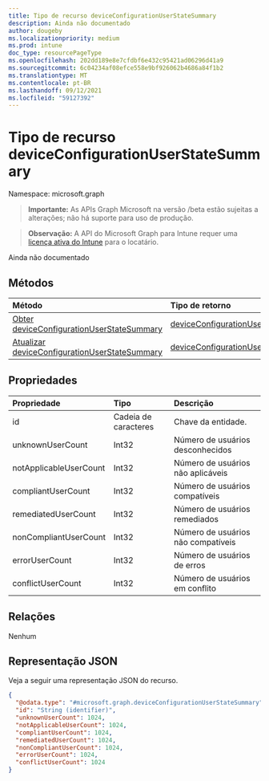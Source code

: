 ```yaml
---
title: Tipo de recurso deviceConfigurationUserStateSummary
description: Ainda não documentado
author: dougeby
ms.localizationpriority: medium
ms.prod: intune
doc_type: resourcePageType
ms.openlocfilehash: 202dd189e8e7cfdbf6e432c95421ad06296d41a9
ms.sourcegitcommit: 6c04234af08efce558e9bf926062b4686a84f1b2
ms.translationtype: MT
ms.contentlocale: pt-BR
ms.lasthandoff: 09/12/2021
ms.locfileid: "59127392"
---
```

# <a name="deviceconfigurationuserstatesummary-resource-type"></a>Tipo de recurso deviceConfigurationUserStateSummary

Namespace: microsoft.graph

> **Importante:** As APIs Graph Microsoft na versão /beta estão sujeitas a alterações; não há suporte para uso de produção.

> **Observação:** A API do Microsoft Graph para Intune requer uma [licença ativa do Intune](https://go.microsoft.com/fwlink/?linkid=839381) para o locatário.

Ainda não documentado

## <a name="methods"></a>Métodos
|Método|Tipo de retorno|Descrição|
|:---|:---|:---|
|[Obter deviceConfigurationUserStateSummary](../api/intune-deviceconfig-deviceconfigurationuserstatesummary-get.md)|[deviceConfigurationUserStateSummary](../resources/intune-deviceconfig-deviceconfigurationuserstatesummary.md)|Leia propriedades e relações do [objeto deviceConfigurationUserStateSummary.](../resources/intune-deviceconfig-deviceconfigurationuserstatesummary.md)|
|[Atualizar deviceConfigurationUserStateSummary](../api/intune-deviceconfig-deviceconfigurationuserstatesummary-update.md)|[deviceConfigurationUserStateSummary](../resources/intune-deviceconfig-deviceconfigurationuserstatesummary.md)|Atualize as propriedades de [um objeto deviceConfigurationUserStateSummary.](../resources/intune-deviceconfig-deviceconfigurationuserstatesummary.md)|

## <a name="properties"></a>Propriedades
|Propriedade|Tipo|Descrição|
|:---|:---|:---|
|id|Cadeia de caracteres|Chave da entidade.|
|unknownUserCount|Int32|Número de usuários desconhecidos|
|notApplicableUserCount|Int32|Número de usuários não aplicáveis|
|compliantUserCount|Int32|Número de usuários compatíveis|
|remediatedUserCount|Int32|Número de usuários remediados|
|nonCompliantUserCount|Int32|Número de usuários não compatíveis|
|errorUserCount|Int32|Número de usuários de erros|
|conflictUserCount|Int32|Número de usuários em conflito|

## <a name="relationships"></a>Relações
Nenhum

## <a name="json-representation"></a>Representação JSON
Veja a seguir uma representação JSON do recurso.
<!-- {
  "blockType": "resource",
  "keyProperty": "id",
  "@odata.type": "microsoft.graph.deviceConfigurationUserStateSummary"
}
-->
``` json
{
  "@odata.type": "#microsoft.graph.deviceConfigurationUserStateSummary",
  "id": "String (identifier)",
  "unknownUserCount": 1024,
  "notApplicableUserCount": 1024,
  "compliantUserCount": 1024,
  "remediatedUserCount": 1024,
  "nonCompliantUserCount": 1024,
  "errorUserCount": 1024,
  "conflictUserCount": 1024
}
```



